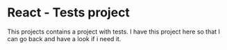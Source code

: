 <!--
@Author: Andreee "DevelDoe" Ray <andreeray>
@Date:   2017-02-20T13:54:23+01:00
@Email:  me@andreeray.se
@Filename: readme.md
@Last modified by:   andreeray
@Last modified time: 2017-02-26T15:22:25+01:00
-->



# React - Tests project

This projects contains a project with tests. I have this project here so that I can go back
and have a look if i need it.
